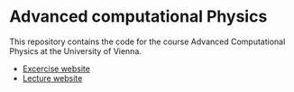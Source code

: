 # Advanced computational Physics

This repository contains the code for the course Advanced Computational Physics at the University of Vienna.

* [Excercise website](https://ufind.univie.ac.at/en/course.html?lv=260038&semester=2023S)
* [Lecture website](https://ufind.univie.ac.at/en/course.html?lv=260007&semester=2023S)

